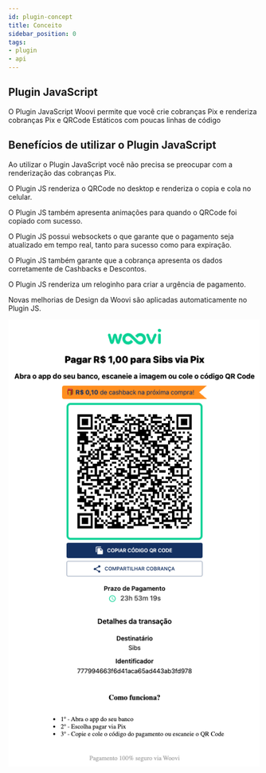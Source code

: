 ```yaml
---
id: plugin-concept
title: Conceito
sidebar_position: 0
tags:
- plugin
- api
---
```


## Plugin JavaScript

O Plugin JavaScript Woovi permite que você crie cobranças Pix e renderiza cobranças Pix e QRCode Estáticos com poucas linhas de código

## Benefícios de utilizar o Plugin JavaScript

Ao utilizar o Plugin JavaScript você não precisa se preocupar com a renderização das cobranças Pix.

O Plugin JS renderiza o QRCode no desktop e renderiza o copia e cola no celular.

O Plugin JS também apresenta animações para quando o QRCode foi copiado com sucesso.

O Plugin JS possui websockets o que garante que o pagamento seja atualizado em tempo real, tanto para sucesso como para expiração.

O Plugin JS também garante que a cobrança apresenta os dados corretamente de Cashbacks e Descontos.

O Plugin JS renderiza um reloginho para criar a urgência de pagamento.

Novas melhorias de Design da Woovi são aplicadas automaticamente no Plugin JS.

![Plugin JS](./__assets__/plugin-order.png)